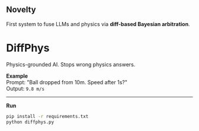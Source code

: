 ## Novelty
First system to fuse LLMs and physics via **diff-based Bayesian arbitration**.
# DiffPhys

Physics-grounded AI. Stops wrong physics answers.

**Example**  
Prompt: "Ball dropped from 10m. Speed after 1s?"  
Output: `9.8 m/s`

---

**Run**  
```bash
pip install -r requirements.txt
python diffphys.py

